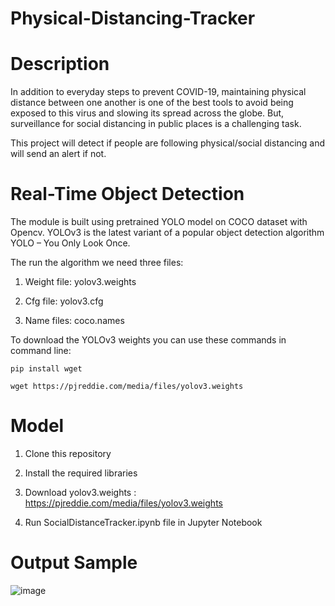 # Physical-Distancing-Tracker

# Description

In addition to everyday steps to prevent COVID-19, maintaining physical distance between one another is one of the
best tools to avoid being exposed to this virus and slowing its spread across the globe.
But, surveillance for social distancing in public places is a challenging task.

This project will detect if people are following physical/social distancing and will send an alert if not. 

# Real-Time Object Detection

The module is built using pretrained YOLO model on COCO dataset with Opencv.
YOLOv3 is the latest variant of a popular object detection algorithm YOLO – You Only Look Once.

The run the algorithm we need three files:

1. Weight file: yolov3.weights

2. Cfg file: yolov3.cfg

3. Name files: coco.names

To download the YOLOv3 weights you can use these commands in command line:

    pip install wget
    
    wget https://pjreddie.com/media/files/yolov3.weights

# Model

1. Clone this repository

2. Install the required libraries

3. Download yolov3.weights :  https://pjreddie.com/media/files/yolov3.weights

4. Run SocialDistanceTracker.ipynb file in Jupyter Notebook

# Output Sample

![image](https://user-images.githubusercontent.com/54103472/82057150-8e274380-96e0-11ea-9e12-985428bf9dc1.png)
